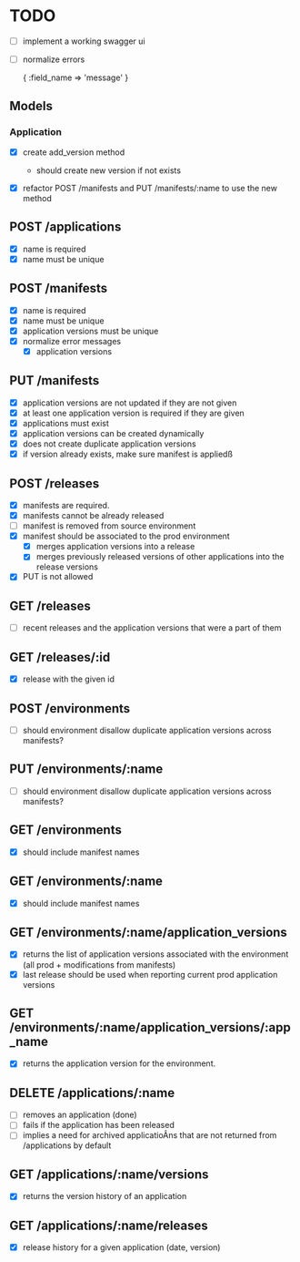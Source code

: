 # TODO

- [ ] implement a working swagger ui
- [ ] normalize errors

    {
      :field_name => 'message'
    }

## Models

### Application

- [x] create add_version method
    - should create new version if not exists
- [x] refactor POST /manifests and PUT /manifests/:name to use the new method


## POST /applications

- [x] name is required
- [x] name must be unique

## POST /manifests

- [x] name is required
- [x] name must be unique
- [x] application versions must be unique
- [x] normalize error messages
  - [x] application versions

## PUT /manifests

- [x] application versions are not updated if they are not given
- [x] at least one application version is required if they are given
- [x] applications must exist
- [x] application versions can be created dynamically
- [x] does not create duplicate application versions
- [x] if version already exists, make sure manifest is appliedß

## POST /releases

- [x] manifests are required.
- [x] manifests cannot be already released
- [ ] manifest is removed from source environment
- [x] manifest should be associated to the prod environment
  - [x] merges application versions into a release
  - [x] merges previously released versions of other applications into the release
versions
- [x] PUT is not allowed

## GET /releases

- [ ] recent releases and the application versions that were a part of them

## GET /releases/:id

- [x] release with the given id

## POST /environments

- [ ] should environment disallow duplicate application versions across manifests?

## PUT /environments/:name

- [ ] should environment disallow duplicate application versions across manifests?

## GET /environments

- [x] should include manifest names

## GET /environments/:name

- [x] should include manifest names

## GET /environments/:name/application_versions

- [x] returns the list of application versions associated with the environment (all prod + modifications from manifests)
- [x] last release should be used when reporting current prod application versions

## GET /environments/:name/application_versions/:app_name

- [x] returns the application version for the environment.

## DELETE /applications/:name

- [ ] removes an application (done)
- [ ] fails if the application has been released
- [ ] implies a need for archived applicatioÂns that are not returned from /applications by default

## GET /applications/:name/versions

- [x] returns the version history of an application

## GET /applications/:name/releases

- [x] release history for a given application (date, version)
